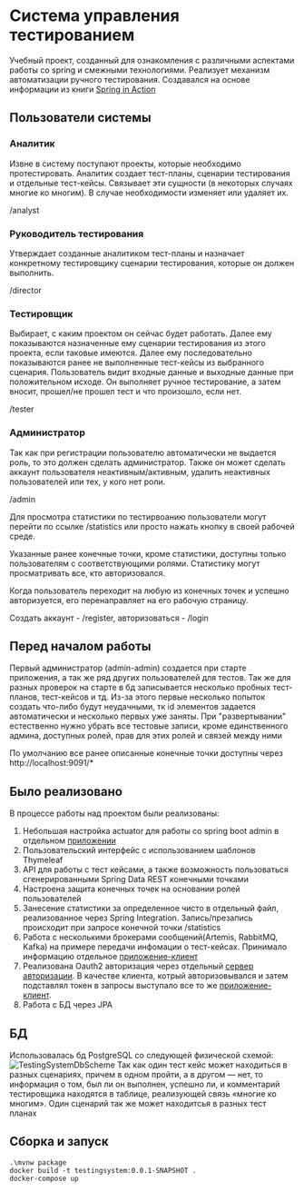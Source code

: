 # Система управления тестированием
Учебный проект, созданный для ознакомления с различными аспектами работы со spring и смежными технологиями. Реализует механизм автоматизации ручного тестирования. Создавался на основе информации из книги [Spring in Action](https://www.manning.com/books/spring-in-action-sixth-edition)
## Пользователи системы
### Аналитик
Извне в систему поступают проекты, которые необходимо протестировать. Аналитик создает тест-планы, сценарии тестирования и отдельные тест-кейсы. Связывает эти сущности (в некоторых случаях многие ко многим). В случае необходимости изменяет или удаляет их.

/analyst
### Руководитель тестирования
Утверждает созданные аналитиком тест-планы и назначает конкретному тестировщику сценарии тестирования, которые он должен выполнить. 

/director
### Тестировщик
Выбирает, с каким проектом он сейчас будет работать. Далее ему показываются назначенные ему сценарии тестирования из этого проекта, если таковые имеются. Далее ему последовательно показываются ранее не выполненные тест-кейсы из выбранного сценария. 
Пользователь видит входные данные и выходные данные при положительном исходе. Он выполняет ручное тестирование, а затем вносит, прошел/не прошел тест и что произошло, если нет.

/tester
### Администратор
Так как при регистрации пользователю автоматически не выдается роль, то это должен сделать администратор. Также он может сделать аккаунт пользователя неактивным/активным, удалить неактивных пользователей или тех, у кого нет роли.

/admin

Для просмотра статистики по тестирвоанию пользователи могут перейти по ссылке /statistics или просто нажать кнопку в своей рабочей среде.

Указанные ранее конечные точки, кроме статистики,  доступны только пользователям с соответствующими ролями. Статистику могут просматривать все, кто авторизовался.

Когда пользователь переходит на любую из конечных точек и успешно авторизуется, его перенаправляет на его рабочую страницу.

Создать аккаунт - /register, авторизоваться - /login

## Перед началом работы
Первый администратор (admin-admin) создается при старте приложения, а так же ряд других пользователей для тестов. Так же для разных проверок на старте в бд записывается несколько пробных тест-планов, тест-кейсов и тд.
Из-за этого первые несколько попыток создать что-либо будут неудачными, тк id элементов задается автоматически и несколько первых уже заняты. При "развертывании" естественно нужно убрать все тестовые записи, кроме единственного админа, доступных ролей, прав для этих ролей и связей между ними

По умолчанию все ранее описанные конечные точки доступны через http://localhost:9091/*
## Было реализовано
В процессе работы над проектом были реализованы: 

1. Небольшая настройка actuator для работы со spring boot admin в отдельном [приложении](https://github.com/Gmakk/TestingAdmin)
2. Пользовательский интерфейс с использованием шаблонов Thymeleaf
3. API для работы с тест кейсами, а также возможность пользоваться сгенерированными Spring Data REST конечными точками
4. Настроена защита конечных точек на основании ролей пользователей
5. Занесение статистики за определенное чисто в отдельный файл, реализованное через Spring Integration. Запись/презапись происходит при запросе конечной точки /statistics
6. Работа с несколькими брокерами сообщений(Artemis, RabbitMQ, Kafka) на примере передачи инфомации о тест-кейсах. Принимало информацию отдельное [приложение-клиент](https://github.com/Gmakk/TestingClient)
7. Реализована Oauth2 авторизация через отдельный [сервер авторизации](https://github.com/Gmakk/TestingAuthorization). В качестве клиента, котрый авторизовывался и затем подставлял токен в запросы выступало все то же [приложение-клиент](https://github.com/Gmakk/TestingClient).
8. Работа с БД через JPA
## БД
Использовалась бд PostgreSQL со следующей физической схемой:
![TestingSystemDbScheme](https://github.com/user-attachments/assets/fc852b87-728c-423c-adf0-9b6476290ad4)
Так как один тест кейс может находиться в разных сценариях, причем в одном пройти, а в другом — нет, то информация о том, был ли он выполнен, успешно ли, и комментарий тестировщика находятся в таблице, реализующей связь «многие ко многим». Один сценарий так же может находитсья в разных тест планах
## Сборка и запуск
```
.\mvnw package
docker build -t testingsystem:0.0.1-SNAPSHOT .
docker-compose up
```

